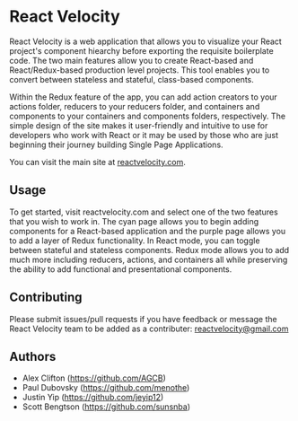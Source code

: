 # React Velocity

React Velocity is a web application that allows you to visualize your React project's component hiearchy before exporting the requisite boilerplate code. The two main features allow you to create React-based and React/Redux-based production level projects. This tool enables you to convert between stateless and stateful, class-based components.

Within the Redux feature of the app, you can add action creators to your actions folder, reducers to your reducers folder, and containers and components to your containers and components folders, respectively. The simple design of the site makes it user-friendly and intuitive to use for developers who work with React or it may be used by those who are just beginning their journey building Single Page Applications.

You can visit the main site at [reactvelocity.com](reactvelocity.com).

## Usage

To get started, visit reactvelocity.com and select one of the two features that you wish to work in. The cyan page allows you to begin adding components for a React-based application and the purple page allows you to add a layer of Redux functionality. In React mode, you can toggle between stateful and stateless components. Redux mode allows you to add much more including reducers, actions, and containers all while preserving the ability to add functional and presentational components.


## Contributing

Please submit issues/pull requests if you have feedback or message the React Velocity team to be added as a contributer: reactvelocity@gmail.com

## Authors

* Alex Clifton (https://github.com/AGCB)
* Paul Dubovsky (https://github.com/menothe)
* Justin Yip (https://github.com/jeyip12)
* Scott Bengtson (https://github.com/sunsnba)
